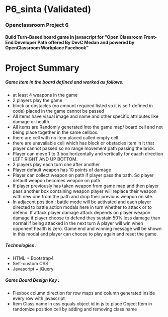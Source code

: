 # P6_sinta (Validated)
### Openclassroom Project 6 
#### Build Turn-Based board game in javascript for "Open Classroom Front-End Developer Path offered By DevC Medan and powered by OpenClassroom Workplace Facebook"

# Project Summary 
##### Game item in the board defined and worked as follows:
- at least 4 weapons in the game
- 2 players play the game
- block or obstacles (no amount required listed so it is self-defined in code) placed in the game cannot be passed
- All items have visual image and name and other specific attributes like damage or health. 
- All items are Randomly generated into the game map/ board cell and not being place together in the same cellbox.
- there are cell with no item placed called empty cell
- there are unavailable cell which has block or obstacles item in it that player cannot passed so no range movement path passing the brick.
- Player can move 1  to 3 box horizontally and vertically for eaach direction LEFT RIGHT AND UP BOTTOM. 
- 2 players play each turn one after another
- Player default weapon has 10 points of damage
- Player can collect weapon on path if player pass the path. So player default weapon becomes weapon on path. 
- If player previously has taken weapon from game map and then player pass another box containing weapon player will replace their weapon with new one from the path and drop their previous weapon on site.
- In adjacent position : battle mode will be activated and each player directed to battle action modals here in turn whether to attack or to defend. If attack player damage attack depends on player weapon damage if player choose to defend they sustain 50% less damage than normal if being attacked in the next turn
A player will win when opponent health is zero. Game end and winning message will be shown in this modal and player can choose to play again and reset the game.

##### Technologies : 
- HTML + Bootstrap4
- Self-custom CSS 
- Javascript + jQuery

##### Game Board Design Key :
- Flexbox column direction for row maps and column generated inside every row with javascript
- Item Class name in css equals object id in js to place Object Item in randomize position cell by adding and removing class name
